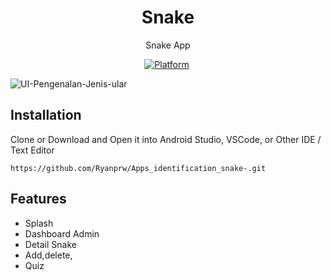 <h1 align="center">
  Snake
</h1>
<p align="center">
  Snake App 
</p>
<p align="center">
  <a href="https://kotlin.dev/"><img alt="Platform" src="https://img.shields.io/badge/platform-kotlin-green.svg"></a>
  <a href="https://dart.dev/"><img alt="" src="https://img.shields.io/badge/java-gree.svg"></a>
</p>



![UI-Pengenalan-Jenis-ular](https://github.com/Ryanprw/Apps_identification_snake-/assets/54059328/b9b70d59-a205-4887-bb5e-d9fb2733e44e)

## Installation

Clone or Download and Open it into Android Studio, VSCode, or Other IDE / Text Editor
```
https://github.com/Ryanprw/Apps_identification_snake-.git
```  

## Features
- Splash
- Dashboard Admin
- Detail Snake
- Add,delete,
- Quiz
